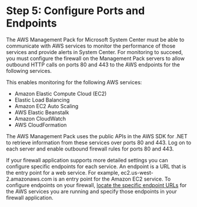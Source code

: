 # Step 5: Configure Ports and Endpoints<a name="ConfigurePortsAndEndpoints"></a>

The AWS Management Pack for Microsoft System Center must be able to communicate with AWS services to monitor the performance of those services and provide alerts in System Center\. For monitoring to succeed, you must configure the firewall on the Management Pack servers to allow outbound HTTP calls on ports 80 and 443 to the AWS endpoints for the following services\.

This enables monitoring for the following AWS services:
+ Amazon Elastic Compute Cloud \(EC2\)
+ Elastic Load Balancing
+ Amazon EC2 Auto Scaling
+ AWS Elastic Beanstalk
+ Amazon CloudWatch
+ AWS CloudFormation

The AWS Management Pack uses the public APIs in the AWS SDK for \.NET to retrieve information from these services over ports 80 and 443\. Log on to each server and enable outbound firewall rules for ports 80 and 443\.

If your firewall application supports more detailed settings you can configure specific endpoints for each service\. An endpoint is a URL that is the entry point for a web service\. For example, ec2\.us\-west\-2\.amazonaws\.com is an entry point for the Amazon EC2 service\. To configure endpoints on your firewall, [locate the specific endpoint URLs](https://docs.aws.amazon.com/general/latest/gr/rande.html) for the AWS services you are running and specify those endpoints in your firewall application\.